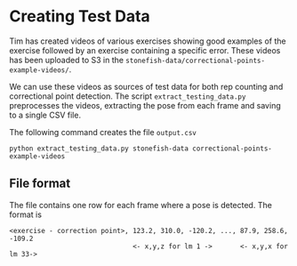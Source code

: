 # Creating Test Data

Tim has created videos of various exercises showing good examples of the exercise followed by an
exercise containing a specific error. These videos has been uploaded to S3 in the `stonefish-data/correctional-points-example-videos/`.

We can use these videos as sources of test data for both rep counting and correctional point detection. The script
`extract_testing_data.py` preprocesses the videos, extracting the pose from each frame and saving to a single CSV file.

The following command creates the file `output.csv`

```{bash}
python extract_testing_data.py stonefish-data correctional-points-example-videos
```

## File format

The file contains one row for each frame where a pose is detected. The format is

```{bash}
<exercise - correction point>, 123.2, 310.0, -120.2, ..., 87.9, 258.6, -109.2
                               <- x,y,z for lm 1 ->       <- x,y,x for lm 33->
```


